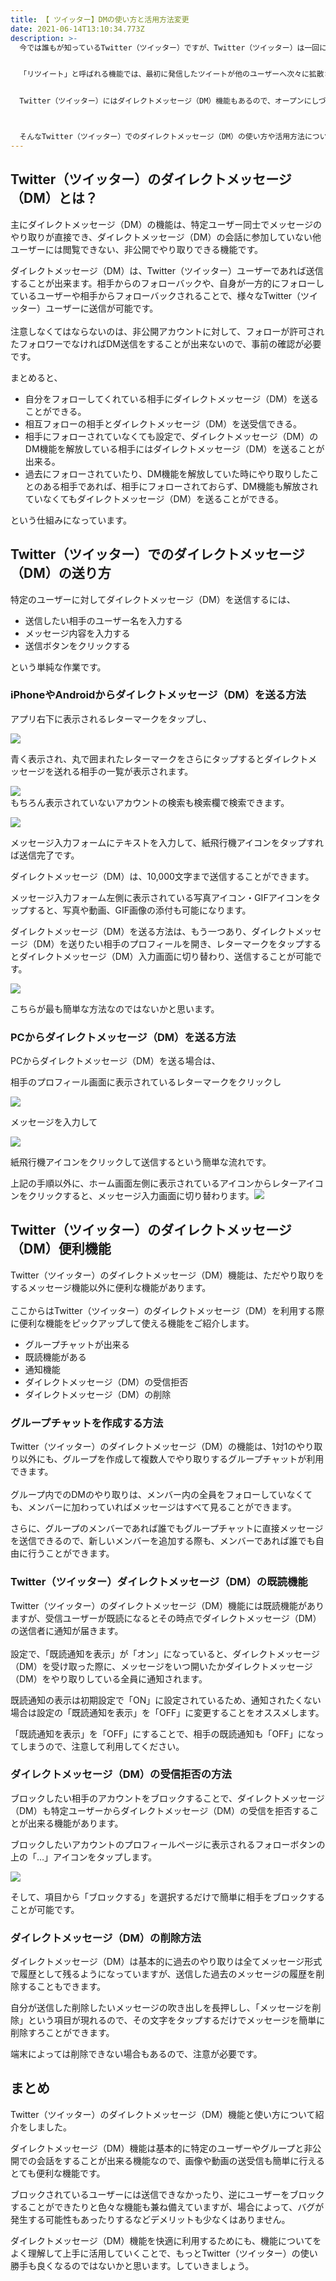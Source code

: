 ```yaml
---
title: 【 ツイッター】DMの使い方と活用方法変更
date: 2021-06-14T13:10:34.773Z
description: >-
  今では誰もが知っているTwitter（ツイッター）ですが、Twitter（ツイッター）は一回につき140文字までのテキストを投稿（ツイート）するというシンプルな機能のSNSです。


  「リツイート」と呼ばれる機能では、最初に発信したツイートが他のユーザーへ次々に拡散されていく特性がある為、FacebookやInstagramに比べるとより拡散性がとても高いです。


  Twitter（ツイッター）にはダイレクトメッセージ（DM）機能もあるので、オープンにしづらい話をする時に特定の相手と１対１でやり取りが出来ることで活用する方が多いのではないでしょうか。



  そんなTwitter（ツイッター）でのダイレクトメッセージ（DM）の使い方や活用方法について深く解説したいと思います。
---
```

## Twitter（ツイッター）のダイレクトメッセージ（DM）とは？

主にダイレクトメッセージ（DM）の機能は、特定ユーザー同士でメッセージのやり取りが直接でき、ダイレクトメッセージ（DM）の会話に参加していない他ユーザーには閲覧できない、非公開でやり取りできる機能です。

ダイレクトメッセージ（DM）は、Twitter（ツイッター）ユーザーであれば送信することが出来ます。相手からのフォローバックや、自身が一方的にフォローしているユーザーや相手からフォローバックされることで、様々なTwitter（ツイッター）ユーザーに送信が可能です。\
\
注意しなくてはならないのは、非公開アカウントに対して、フォローが許可されたフォロワーでなければDM送信をすることが出来ないので、事前の確認が必要です。

まとめると、

* 自分をフォローしてくれている相手にダイレクトメッセージ（DM）を送ることができる。
* 相互フォローの相手とダイレクトメッセージ（DM）を送受信できる。
* 相手にフォローされていなくても設定で、ダイレクトメッセージ（DM）のDM機能を解放している相手にはダイレクトメッセージ（DM）を送ることが出来る。
* 過去にフォローされていたり、DM機能を解放していた時にやり取りしたことのある相手であれば、相手にフォローされておらず、DM機能も解放されていなくてもダイレクトメッセージ（DM）を送ることができる。

という仕組みになっています。

## Twitter（ツイッター）でのダイレクトメッセージ（DM）の送り方

特定のユーザーに対してダイレクトメッセージ（DM）を送信するには、

* 送信したい相手のユーザー名を入力する
* メッセージ内容を入力する
* 送信ボタンをクリックする

という単純な作業です。

### iPhoneやAndroidからダイレクトメッセージ（DM）を送る方法

アプリ右下に表示されるレターマークをタップし、

![](https://littlefield.kagoyacloud.com/wp-content/uploads/2020/08/IMG_7160-scaled.jpg)

青く表示され、丸で囲まれたレターマークをさらにタップするとダイレクトメッセージを送れる相手の一覧が表示されます。

![](https://littlefield.kagoyacloud.com/wp-content/uploads/2020/08/IMG_7161-scaled.jpg)\
もちろん表示されていないアカウントの検索も検索欄で検索できます。

![](https://littlefield.kagoyacloud.com/wp-content/uploads/2020/08/IMG_7162-scaled.jpg)

メッセージ入力フォームにテキストを入力して、紙飛行機アイコンをタップすれば送信完了です。

ダイレクトメッセージ（DM）は、10,000文字まで送信することができます。

メッセージ入力フォーム左側に表示されている写真アイコン・GIFアイコンをタップすると、写真や動画、GIF画像の添付も可能になります。

ダイレクトメッセージ（DM）を送る方法は、もう一つあり、ダイレクトメッセージ（DM）を送りたい相手のプロフィールを開き、レターマークをタップするとダイレクトメッセージ（DM）入力画面に切り替わり、送信することが可能です。

![](https://littlefield.kagoyacloud.com/wp-content/uploads/2020/08/IMG_7163-scaled-e1597727406468.jpg)

こちらが最も簡単な方法なのではないかと思います。

### PCからダイレクトメッセージ（DM）を送る方法

PCからダイレクトメッセージ（DM）を送る場合は、

相手のプロフィール画面に表示されているレターマークをクリックし

![](https://littlefield.kagoyacloud.com/wp-content/uploads/2020/08/%E3%82%B9%E3%82%AF%E3%83%AA%E3%83%BC%E3%83%B3%E3%82%B7%E3%83%A7%E3%83%83%E3%83%88-2020-08-18-14.16.50.jpg)

メッセージを入力して

![](https://littlefield.kagoyacloud.com/wp-content/uploads/2020/08/%E3%82%B9%E3%82%AF%E3%83%AA%E3%83%BC%E3%83%B3%E3%82%B7%E3%83%A7%E3%83%83%E3%83%88-2020-08-18-14.17.30.jpg)

紙飛行機アイコンをクリックして送信するという簡単な流れです。

上記の手順以外に、ホーム画面左側に表示されているアイコンからレターアイコンをクリックすると、メッセージ入力画面に切り替わります。![](https://littlefield.kagoyacloud.com/wp-content/uploads/2020/08/%E3%82%B9%E3%82%AF%E3%83%AA%E3%83%BC%E3%83%B3%E3%82%B7%E3%83%A7%E3%83%83%E3%83%88-2020-08-18-14.18.15.jpg)

## **Twitter（ツイッター）のダイレクトメッセージ（DM）便利機能**

Twitter（ツイッター）のダイレクトメッセージ（DM）機能は、ただやり取りをするメッセージ機能以外に便利な機能があります。\
\
ここからはTwitter（ツイッター）のダイレクトメッセージ（DM）を利用する際に便利な機能をピックアップして使える機能をご紹介します。

* グループチャットが出来る
* 既読機能がある
* 通知機能
* ダイレクトメッセージ（DM）の受信拒否
* ダイレクトメッセージ（DM）の削除

### グループチャットを作成する方法

Twitter（ツイッター）のダイレクトメッセージ（DM）の機能は、1対1のやり取り以外にも、グループを作成して複数人でやり取りするグループチャットが利用できます。\
\
グループ内でのDMのやり取りは、メンバー内の全員をフォローしていなくても、メンバーに加わっていればメッセージはすべて見ることができます。

さらに、グループのメンバーであれば誰でもグループチャットに直接メッセージを送信できるので、新しいメンバーを追加する際も、メンバーであれば誰でも自由に行うことができます。

### Twitter（ツイッター）ダイレクトメッセージ（DM）の既読機能

Twitter（ツイッター）のダイレクトメッセージ（DM）機能には既読機能がありますが、受信ユーザーが既読になるとその時点でダイレクトメッセージ（DM）の送信者に通知が届きます。\
\
設定で、「既読通知を表示」が「オン」になっていると、ダイレクトメッセージ（DM）を受け取った際に、メッセージをいつ開いたかダイレクトメッセージ（DM）をやり取りしている全員に通知されます。

既読通知の表示は初期設定で「ON」に設定されているため、通知されたくない場合は設定の「既読通知を表示」を「OFF」に変更することをオススメします。

「既読通知を表示」を「OFF」にすることで、相手の既読通知も「OFF」になってしまうので、注意して利用してください。

### ダイレクトメッセージ（DM）の受信拒否の方法

ブロックしたい相手のアカウントをブロックすることで、ダイレクトメッセージ（DM）も特定ユーザーからダイレクトメッセージ（DM）の受信を拒否することが出来る機能があります。

ブロックしたいアカウントのプロフィールページに表示されるフォローボタンの上の「…」アイコンをタップします。

![](https://littlefield.kagoyacloud.com/wp-content/uploads/2020/08/IMG_7163-1-scaled-e1597733207923.jpg)

そして、項目から「ブロックする」を選択するだけで簡単に相手をブロックすることが可能です。

### ダイレクトメッセージ（DM）の削除方法

ダイレクトメッセージ（DM）は基本的に過去のやり取りは全てメッセージ形式で履歴として残るようになっていますが、送信した過去のメッセージの履歴を削除することもできます。

自分が送信した削除したいメッセージの吹き出しを長押しし、「メッセージを削除」という項目が現れるので、その文字をタップするだけでメッセージを簡単に削除すろことができます。

端末によっては削除できない場合もあるので、注意が必要です。

## まとめ

Twitter（ツイッター）のダイレクトメッセージ（DM）機能と使い方について紹介をしました。

ダイレクトメッセージ（DM）機能は基本的に特定のユーザーやグループと非公開での会話をすることが出来る機能なので、画像や動画の送受信も簡単に行えるとても便利な機能です。

ブロックされているユーザーには送信できなかったり、逆にユーザーをブロックすることができたりと色々な機能も兼ね備えていますが、場合によって、バグが発生する可能性もあったりするなどデメリットも少なくはありません。

ダイレクトメッセージ（DM）機能を快適に利用するためにも、機能についてをよく理解して上手に活用していくことで、もっとTwitter（ツイッター）の使い勝手も良くなるのではないかと思います。していきましょう。